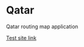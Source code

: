 Qatar
=====

Qatar routing map application  
  
[Test site link](http://fairview.salisbury.edu/MVCWebApps/Qatar/Routes/)  
